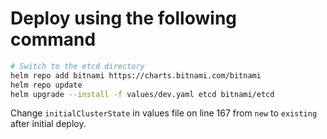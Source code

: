 # Deploy using the following command

```bash
# Switch to the etcd directory
helm repo add bitnami https://charts.bitnami.com/bitnami
helm repo update
helm upgrade --install -f values/dev.yaml etcd bitnami/etcd
```

Change `initialClusterState` in values file on line 167 from `new` to `existing` after initial deploy.